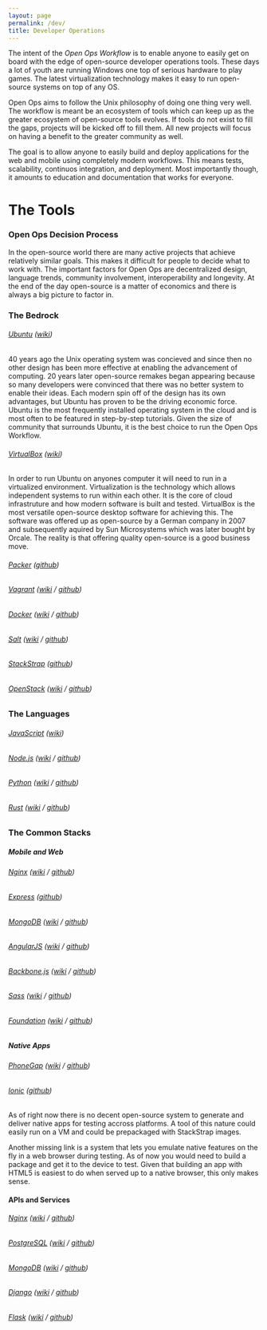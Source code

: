 ```yaml
---
layout: page
permalink: /dev/
title: Developer Operations
---
```


The intent of the _Open Ops Workflow_ is to enable anyone to easily get on
board with the edge of open-source developer operations tools. These days
a lot of youth are running Windows one top of serious hardware to play games.
The latest virtualization technology makes it easy to run open-source systems
on top of any OS.

Open Ops aims to follow the Unix philosophy of doing one thing very well. The
workflow is meant be an ecosystem of tools which can keep up as the greater
ecosystem of open-source tools evolves. If tools do not exist to fill the gaps,
projects will be kicked off to fill them. All new projects will focus on having
a benefit to the greater community as well.

The goal is to allow anyone to easily build and deploy applications for the web
and mobile using completely modern workflows. This means tests, scalability,
continuos integration, and deployment. Most importantly though, it amounts to
education and documentation that works for everyone.

# The Tools

### Open Ops Decision Process

In the open-source world there are many active projects that achieve relatively
similar goals. This makes it difficult for people to decide what to work with.
The important factors for Open Ops are decentralized design, language trends,
community involvement, interoperability and longevity. At the end of the day
open-source is a matter of economics and there is always a big picture to factor
in.

### The Bedrock

###### [Ubuntu][ubuntu_site] ([wiki][ubuntu_wiki])

40 years ago the Unix operating system was concieved and since then no other
design has been more effective at enabling the advancement of computing. 20
years later open-source remakes began appearing because so many developers
were convinced that there was no better system to enable their ideas.
Each modern spin off of the design has its own advantages, but Ubuntu has proven
to be the driving economic force. Ubuntu is the most frequently installed
operating system in the cloud and is most often to be featured in step-by-step
tutorials. Given the size of community that surrounds Ubuntu, it is the best
choice to run the Open Ops Workflow.

###### [VirtualBox][vbox_site] ([wiki][vbox_wiki])

In order to run Ubuntu on anyones computer it will need to run in a
virtualized environment. Virtualization is the technology which allows
independent systems to run within each other. It is the core of cloud
infrastruture and how modern software is built and tested. VirtualBox
is the most versatile open-source desktop software for achieving this.
The software was offered up as open-source by a German company in 2007
and subsequently aquired by Sun Microsystems which was later bought
by Orcale. The reality is that offering quality open-source is a good
business move.

###### [Packer][packer_site] ([github][packer_github])

###### [Vagrant][vagrant_site] ([wiki][vagrant_wiki] / [github][vagrant_github])

###### [Docker][docker_site] ([wiki][docker_wiki] / [github][docker_github])

###### [Salt][salt_site] ([wiki][salt_wiki] / [github][salt_github])

###### [StackStrap][stackstrap_site] ([github][stackstrap_github])

###### [OpenStack][openstack_site] ([wiki][openstack_wiki] / [github][openstack_github])

### The Languages

###### [JavaScript][javascript_site] ([wiki][javascript_wiki])

###### [Node.js][nodejs_site] ([wiki][nodejs_wiki] / [github][nodejs_github])

###### [Python][python_site] ([wiki][python_wiki] / [github][python_github])

###### [Rust][rust_site] ([wiki][rust_wiki] / [github][rust_github])

### The Common Stacks

##### Mobile and Web

###### [Nginx][nginx_site] ([wiki][nginx_wiki] / [github][nginx_github])

###### [Express][express_site] ([github][express_github])

###### [MongoDB][mongodb_site] ([wiki][mongodb_wiki] / [github][mongodb_github])

###### [AngularJS][angularjs_site] ([wiki][angularjs_wiki] / [github][angularjs_github])

###### [Backbone.js][backbone_site] ([wiki][backbone_wiki] / [github][backbone_github])

###### [Sass][sass_site] ([wiki][sass_wiki] / [github][sass_github])

###### [Foundation][foundation_site] ([wiki][foundation_wiki] / [github][foundation_github])

##### Native Apps

###### [PhoneGap][phonegap_site] ([wiki][phonegap_wiki] / [github][phonegap_github])

###### [Ionic][ionic_site] ([github][ionic_github])

As of right now there is no decent open-source system to generate and deliver
native apps for testing accross platforms. A tool of this nature could easily
run on a VM and could be prepackaged with StackStrap images.

Another missing link is a system that lets you emulate native features on the
fly in a web browser during testing.  As of now you would need to build a
package and get it to the device to test. Given that building an app with HTML5
is easiest to do when served up to a native browser, this only makes sense.

#### APIs and Services

###### [Nginx][nginx_site] ([wiki][nginx_wiki] / [github][nginx_github])

###### [PostgreSQL][postgresql_site] ([wiki][postgresql_wiki] / [github][postgresql_github])

###### [MongoDB][mongodb_site] ([wiki][mongodb_wiki] / [github][mongodb_github])

###### [Django][django_site] ([wiki][django_wiki] / [github][django_github])

###### [Flask][flask_site] ([wiki][flask_wiki] / [github][flask_github])

[ubuntu_site]: http://www.ubuntu.com/
[ubuntu_wiki]: http://en.wikipedia.org/wiki/Ubuntu_(operating_system)
[vbox_site]: https://www.virtualbox.org/
[vbox_wiki]: http://en.wikipedia.org/wiki/VirtualBox
[packer_site]: http://www.packer.io/
[packer_github]: https://github.com/mitchellh/packer
[vagrant_site]: http://www.vagrantup.com/
[vagrant_wiki]: http://en.wikipedia.org/wiki/Vagrant_(software)
[vagrant_github]: https://github.com/mitchellh/vagrant
[docker_site]: https://www.docker.io/
[docker_wiki]: http://en.wikipedia.org/wiki/Docker_(software)
[docker_github]: https://github.com/dotcloud/docker
[salt_site]: http://www.saltstack.com/
[salt_wiki]: http://en.wikipedia.org/wiki/Salt_(software)
[salt_github]: https://github.com/saltstack/salt
[stackstrap_site]: http://stackstrap.readthedocs.org/en/latest/
[stackstrap_github]: https://github.com/freesurface/stackstrap
[openstack_site]: https://www.openstack.org/
[openstack_wiki]: http://en.wikipedia.org/wiki/OpenStack
[openstack_github]:https://github.com/openstack
[javascript_site]: https://developer.mozilla.org/en/docs/Web/JavaScript
[javascript_wiki]: http://en.wikipedia.org/wiki/JavaScript
[nodejs_site]: http://nodejs.org/
[nodejs_wiki]: http://en.wikipedia.org/wiki/Nodejs
[nodejs_github]: https://github.com/joyent/node
[python_site]: https://www.python.org/
[python_wiki]: http://en.wikipedia.org/wiki/Python_(programming_language)
[python_github]: https://github.com/python
[rust_site]: http://www.rust-lang.org/
[rust_wiki]: http://en.wikipedia.org/wiki/Rust_(programming_language)
[rust_github]: https://github.com/mozilla/rust
[nginx_site]: http://wiki.nginx.org/Main
[nginx_wiki]: http://en.wikipedia.org/wiki/Nginx
[nginx_github]: https://github.com/nginx
[express_site]: http://expressjs.com/
[express_github]: https://github.com/visionmedia/express
[mongodb_site]: http://www.mongodb.org/
[mongodb_wiki]: http://en.wikipedia.org/wiki/MongoDB
[mongodb_github]: https://github.com/mongodb/mongo
[angularjs_site]: https://angularjs.org/
[angularjs_wiki]: http://en.wikipedia.org/wiki/AngularJS
[angularjs_github]: https://github.com/angular
[backbone_site]: http://backbonejs.org/
[backbone_wiki]: http://en.wikipedia.org/wiki/Backbonejs
[backbone_github]: https://github.com/jashkenas/backbone/
[sass_site]: http://sass-lang.com/
[sass_wiki]: http://en.wikipedia.org/wiki/Sass_(stylesheet_language)
[sass_github]: https://github.com/nex3/sass
[foundation_site]: http://foundation.zurb.com/
[foundation_wiki]: http://en.wikipedia.org/wiki/Foundation_(framework)
[foundation_github]: https://github.com/zurb/foundation
[phonegap_site]: http://phonegap.com/
[phonegap_wiki]: http://en.wikipedia.org/wiki/PhoneGap
[phonegap_github]: https://github.com/phonegap
[ionic_site]: http://ionicframework.com/
[ionic_github]: https://github.com/driftyco/ionic
[postgresql_site]: http://www.postgresql.org/
[postgresql_wiki]: http://en.wikipedia.org/wiki/PostgreSQL
[postgresql_github]: https://github.com/postgres
[django_site]: https://www.djangoproject.com/
[django_wiki]: http://en.wikipedia.org/wiki/Django_(web_framework)
[django_github]: https://github.com/django/django
[flask_site]: http://flask.pocoo.org/
[flask_wiki]: http://en.wikipedia.org/wiki/Flask_(web_framework)
[flask_github]: https://github.com/mitsuhiko/flask

